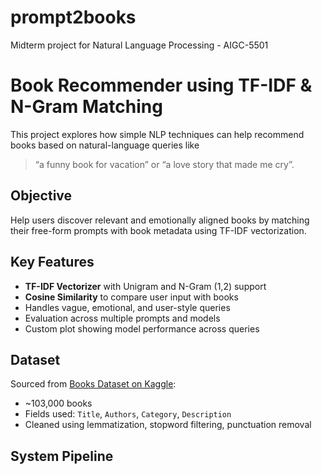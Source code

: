 # prompt2books
Midterm project for Natural Language Processing - AIGC-5501

# Book Recommender using TF-IDF & N-Gram Matching

This project explores how simple NLP techniques can help recommend books based on natural-language queries like  
> “a funny book for vacation” or “a love story that made me cry”.

## Objective
Help users discover relevant and emotionally aligned books by matching their free-form prompts with book metadata using TF-IDF vectorization.

## Key Features
- **TF-IDF Vectorizer** with Unigram and N-Gram (1,2) support  
- **Cosine Similarity** to compare user input with books  
- Handles vague, emotional, and user-style queries  
- Evaluation across multiple prompts and models  
- Custom plot showing model performance across queries

## Dataset
Sourced from [Books Dataset on Kaggle](https://www.kaggle.com/datasets/elvinagammed/books-dataset):  
- ~103,000 books  
- Fields used: `Title`, `Authors`, `Category`, `Description`  
- Cleaned using lemmatization, stopword filtering, punctuation removal

## System Pipeline

